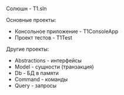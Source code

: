 ﻿Солюшн - T1.sln

Основные проекты:
* Консольное приложение - T1ConsoleApp
* Проект тестов - T1Test

Другие проекты:
* Abstractions - интерфейсы
* Model - сущности (транзакция)
* Db - БД в памяти
* Command - команды
* Query - запросы

